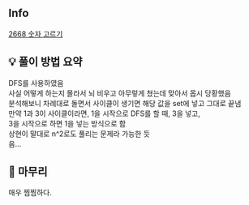 ## Info
[2668 숫자 고르기](https://www.acmicpc.net/problem/2668)

## 💡 풀이 방법 요약

DFS를 사용하였음  
사실 어떻게 하는지 몰라서 뇌 비우고 아무렇게 쳤는데 맞아서 몹시 당황했음  
분석해보니 차례대로 돌면서 사이클이 생기면 해당 값을 set에 넣고 그대로 끝냄  
만약 1과 3이 사이클이라면, 1을 시작으로 DFS를 할 때, 3을 넣고,  
3을 시작으로 하면 1을 넣는 방식으로 함  
상현이 말대로 n^2로도 풀리는 문제라 가능한 듯  
음...  

## 🙂 마무리
매우 찜찜하다.  
